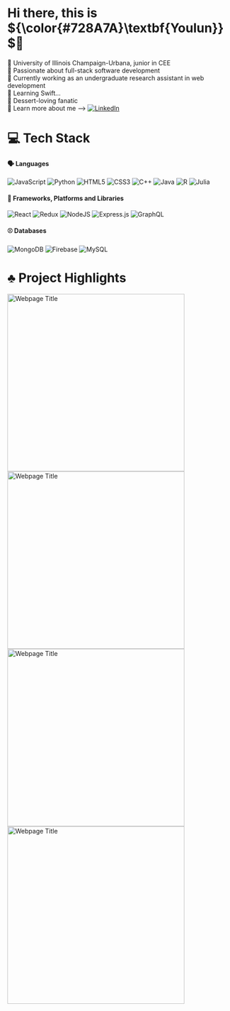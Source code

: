 # Hi there, this is ${\color{#728A7A}\textbf{Youlun}}$👋
🌽 University of Illinois Champaign-Urbana, junior in CEE <br/>
🥐 Passionate about full-stack software development <br/>
🥞 Currently working as an undergraduate research assistant in web development <br/>
🌰 Learning Swift... <br/>
🍮 Dessert-loving fanatic <br/>
🍦 Learn more about me --> [![LinkedIn](https://img.shields.io/badge/linkedin-%230077B5.svg?style=for-the-badge&logo=linkedin&logoColor=white)](https://www.linkedin.com/in/youlun-jiang/)


# 💻 Tech Stack
<!-- Badges from https://github.com/Ileriayo/markdown-badges -->
#### 🗣 Languages
![JavaScript](https://img.shields.io/badge/javascript-%23323330.svg?style=for-the-badge&logo=javascript&logoColor=%23F7DF1E)
![Python](https://img.shields.io/badge/python-3670A0?style=for-the-badge&logo=python&logoColor=ffdd54)
![HTML5](https://img.shields.io/badge/html5-%23E34F26.svg?style=for-the-badge&logo=html5&logoColor=white)
![CSS3](https://img.shields.io/badge/css3-%231572B6.svg?style=for-the-badge&logo=css3&logoColor=white)
![C++](https://img.shields.io/badge/c++-%2300599C.svg?style=for-the-badge&logo=c%2B%2B&logoColor=white)
![Java](https://img.shields.io/badge/java-%23ED8B00.svg?style=for-the-badge&logo=openjdk&logoColor=white)
![R](https://img.shields.io/badge/r-%23276DC3.svg?style=for-the-badge&logo=r&logoColor=white)
![Julia](https://img.shields.io/badge/-Julia-9558B2?style=for-the-badge&logo=julia&logoColor=white)
#### 🔖 Frameworks, Platforms and Libraries
![React](https://img.shields.io/badge/react-%2320232a.svg?style=for-the-badge&logo=react&logoColor=%2361DAFB)
![Redux](https://img.shields.io/badge/redux-%23593d88.svg?style=for-the-badge&logo=redux&logoColor=white)
![NodeJS](https://img.shields.io/badge/node.js-6DA55F?style=for-the-badge&logo=node.js&logoColor=white)
![Express.js](https://img.shields.io/badge/express.js-%23404d59.svg?style=for-the-badge&logo=express&logoColor=%2361DAFB)
![GraphQL](https://img.shields.io/badge/-GraphQL-E10098?style=for-the-badge&logo=graphql&logoColor=white)
#### ⚾ Databases
![MongoDB](https://img.shields.io/badge/MongoDB-%234ea94b.svg?style=for-the-badge&logo=mongodb&logoColor=white)
![Firebase](https://img.shields.io/badge/Firebase-039BE5?style=for-the-badge&logo=Firebase&logoColor=white)
![MySQL](https://img.shields.io/badge/mysql-%2300f.svg?style=for-the-badge&logo=mysql&logoColor=white)

# ♣ Project Highlights

<a href="https://senmap.netlify.app/">
  <img src="https://github.com/catttjyl/catttjyl/assets/92762878/d7914433-d79c-4e0e-abaf-e497b31d29e0" alt="Webpage Title" width="400">
</a>
<a href="https://cat-chat-app.netlify.app/">
  <img src="https://github.com/catttjyl/catttjyl/assets/92762878/5e02a62e-4ba7-4b44-a074-35e77a1921c8" alt="Webpage Title" width="400">
</a>
<a href="https://senmap.netlify.app/">
  <img src="https://github.com/catttjyl/catttjyl/assets/92762878/f73b928a-74c7-416f-ba10-3126e4b92e90" alt="Webpage Title" width="400">
</a>
<a href="https://cat-playstation.netlify.app/">
  <img src="https://github.com/catttjyl/catttjyl/assets/92762878/91c7a39d-68fa-48b0-9e8d-83a27f914b16" alt="Webpage Title" width="400">
</a>

<!--
**catttjyl/catttjyl** is a ✨ _special_ ✨ repository because its `README.md` (this file) appears on your GitHub profile.

Here are some ideas to get you started:

- 🔭 I’m currently working on ...
- 🌱 I’m currently learning ...
- 👯 I’m looking to collaborate on ...
- 🤔 I’m looking for help with ...
- 💬 Ask me about ...
- 📫 How to reach me: ...
- 😄 Pronouns: ...
- ⚡ Fun fact: ...
-->

